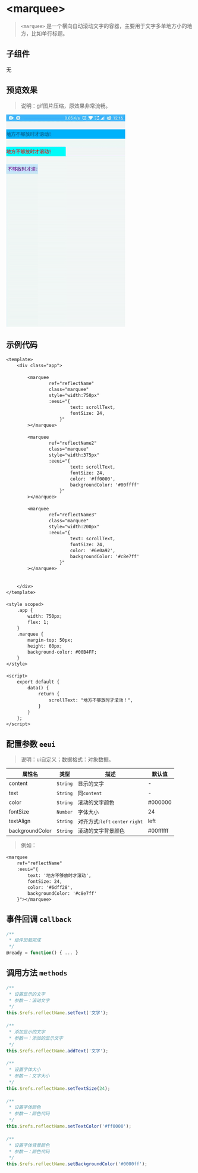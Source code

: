 # &lt;marquee&gt;

> `<marquee>` 是一个横向自动滚动文字的容器，主要用于文字多单地方小的地方，比如单行标题。

## 子组件

无

## 预览效果

> 说明：gif图片压缩，原效果非常流畅。

![](./media/ezgif-4-a40b01a11e.gif)

## 示例代码

```vue
<template>
    <div class="app">

        <marquee
                ref="reflectName"
                class="marquee"
                style="width:750px"
                :eeui="{
                        text: scrollText,
                        fontSize: 24,
                    }"
        ></marquee>

        <marquee
                ref="reflectName2"
                class="marquee"
                style="width:375px"
                :eeui="{
                        text: scrollText,
                        fontSize: 24,
                        color: '#ff0000',
                        backgroundColor: '#00ffff'
                    }"
        ></marquee>

        <marquee
                ref="reflectName3"
                class="marquee"
                style="width:200px"
                :eeui="{
                        text: scrollText,
                        fontSize: 24,
                        color: '#6e0a92',
                        backgroundColor: '#c8e7ff'
                    }"
        ></marquee>


    </div>
</template>

<style scoped>
    .app {
        width: 750px;
        flex: 1;
    }
    .marquee {
        margin-top: 50px;
        height: 60px;
        background-color: #00B4FF;
    }
</style>

<script>
    export default {
        data() {
            return {
                scrollText: "地方不够放时才滚动！",
            }
        }
    };
</script>
```


## 配置参数 `eeui`
>说明：ui自定义；数据格式：对象数据。

| 属性名           | 类型     | 描述                          | 默认值     |
| ------------- | ------ | -------------------------- | ------- |
| content |`String`  | 显示的文字           | -       |
| text  |`String`  | 同`content`            | -       |
| color |`String`  | 滚动的文字颜色           | #000000       |
| fontSize |`Number`  | 字体大小           | 24       |
| textAlign |`String`  | 对齐方式:`left` `center` `right`           | left       |
| backgroundColor |`String`  | 滚动的文字背景颜色           | #00ffffff       |

> 例如：

```vue
<marquee
    ref="reflectName"
    :eeui="{
        text: '地方不够放时才滚动',
        fontSize: 24,
        color: '#6dff28',
        backgroundColor: '#c8e7ff'
    }"></marquee>
```

## 事件回调 `callback`

``` js
/**
 * 组件加载完成
 */
@ready = function() { ... }
```

## 调用方法 `methods`

```js
/**
 * 设置显示的文字
 * 参数一：滚动文字
 */
this.$refs.reflectName.setText('文字');

/**
 * 添加显示的文字
 * 参数一：添加的显示文字
 */
this.$refs.reflectName.addText('文字');

/**
 * 设置字体大小
 * 参数一：文字大小
 */
this.$refs.reflectName.setTextSize(24);

/**
 * 设置字体颜色
 * 参数一：颜色代码
 */
this.$refs.reflectName.setTextColor('#ff0000');

/**
 * 设置字体背景颜色
 * 参数一：颜色代码
 */
this.$refs.reflectName.setBackgroundColor('#0000ff');
```


